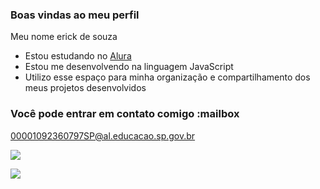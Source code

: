 ### Boas vindas ao meu perfil 

Meu nome erick de souza

- Estou estudando no [Alura](https://www.alura.com.br)
- Estou me desenvolvendo na linguagem JavaScript
- Utilizo esse espaço para minha organização e compartilhamento dos meus projetos desenvolvidos

### Você pode entrar em contato comigo :mailbox

 00001092360797SP@al.educacao.sp.gov.br

![](https://media1.tenor.com/m/_rrC613KIJMAAAAC/the-simpsons-homer-simpson.gif)


![](https://tenor.com/pt-BR/view/peter-griffin-dance-dancing-fast-gif-12406113661391585313)
